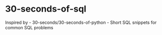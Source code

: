 # 30-seconds-of-sql
Inspired by - 30-seconds/30-seconds-of-python - Short SQL snippets for common SQL problems
